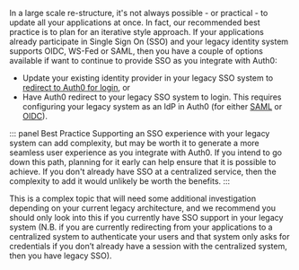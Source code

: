 In a large scale re-structure, it's not always possible - or practical - to update all your applications at once. In fact, our recommended best practice is to plan for an iterative style approach. If your applications already participate in Single Sign On (SSO) and your legacy identity system supports OIDC, WS-Fed or SAML, then you have a couple of options available if want to continue to provide SSO as you integrate with Auth0:  

* Update your existing identity provider in your legacy SSO system to [redirect to Auth0 for login](https://auth0.com/docs/protocols/saml/saml-configuration/auth0-as-identity-provider), or
* Have Auth0 redirect to your legacy SSO system to login. This requires configuring your legacy system as an IdP in Auth0 (for either [SAML](https://auth0.com/docs/protocols/saml/saml-configuration/auth0-as-service-provider) or [OIDC](https://auth0.com/docs/extensions/custom-social-extensions)).

::: panel Best Practice
Supporting an SSO experience with your legacy system can add complexity, but may be worth it to generate a more seamless user experience as you integrate with Auth0. If you intend to go down this path, planning for it early can help ensure that it is possible to achieve. If you don't already have SSO at a centralized service, then the complexity to add it would unlikely be worth the benefits.
:::

This is a complex topic that will need some additional investigation depending on your current legacy architecture, and we recommend you should only look into this if you currently have SSO support in your legacy system (N.B. if you are currently redirecting from your applications to a centralized system to authenticate your users and that system only asks for credentials if you don’t already have a session with the centralized system, then you have legacy SSO).
